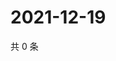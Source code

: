 # 2021-12-19

共 0 条

<!-- BEGIN WEIBO -->
<!-- 最后更新时间 Sun Dec 19 2021 00:22:55 GMT+0800 (China Standard Time) -->

<!-- END WEIBO -->
